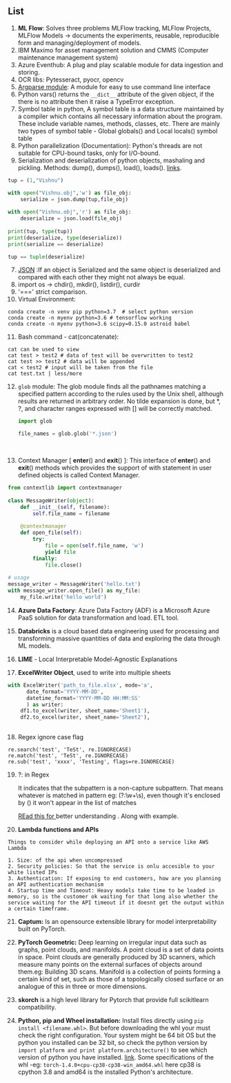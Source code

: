 ## List

1. **ML Flow**: Solves three problems 
   MLFlow tracking, MLFlow Projects, MLFlow Models -> documents the experiments, reusable, reproducible form and managing/deployment of models.
2. IBM Maximo for asset management solution and CMMS (Computer maintenance management system)
3. Azure Eventhub: A plug and play scalable module for data ingestion and storing.
4. OCR libs: Pytesseract, pyocr, opencv
5. [Argparse module](https://docs.python.org/3/library/argparse.html): A module for easy to use command line interface
6. Python vars() returns the `__dict__` attribute of the given object, if the there is no attribute then it raise a TypeError exception.
7. Symbol table in python, A symbol table is a data structure maintained by a compiler which contains all necessary information about the program. These include variable names, methods, classes, etc. There are mainly two types of symbol table - Global globals() and Local locals() symbol table
5. Python parallelization (Documentation): Python's threads are not suitable for CPU-bound tasks, only for I/O-bound.
6. Serialization and deserialization of python objects, mashaling and pickling. Methods: dump(), dumps(), load(), loads(). [links](https://realpython.com/python-json/).
```python
tup = (1,"Vishnu")

with open("Vishnu.obj",'w') as file_obj:
    serialize = json.dump(tup,file_obj)
    
with open("Vishnu.obj",'r') as file_obj:
    deserialize = json.load(file_obj)
    
print(tup, type(tup))
print(deserialize, type(deserialize))
print(serialize == deserialize)

tup == tuple(deserialize)
```

7. [JSON](https://realpython.com/python-json/) :If an object is Serialized and the same object is deserialized and compared with each other they might not always be equal.
8. import os -> 
   chdir(), mkdir(), listdir(), curdir
9. '===' strict comparison.
10. Virtual Environment: 
```
conda create -n venv pip python=3.7  # select python version
conda create -n myenv python=3.6 # tensorflow working 
conda create -n myenv python=3.6 scipy=0.15.0 astroid babel
```

11. Bash command - cat(concatenate):
```
cat can be used to view
cat test > test2 # data of test will be overwritten to test2
cat test >> test2 # data will be appended
cat < test2 # input will be taken from the file
cat test.txt | less/more
```
12. `glob` module: The glob module finds all the pathnames matching a specified pattern according to the rules used by the Unix shell, although results are returned in arbitrary order. No tilde expansion is done, but *, ?, and character ranges expressed with [] will be correctly matched.

    ```python
    import glob

    file_names = glob.glob('*.json')
    ```

    ​

13. Context Manager [ __enter__() and __exit__() ]: This interface of __enter__() and __exit__() methods which provides the support of with statement in user defined objects is called Context Manager.
```python
from contextlib import contextmanager 
  
class MessageWriter(object): 
    def __init__(self, filename): 
        self.file_name = filename 
  
    @contextmanager
    def open_file(self): 
        try: 
            file = open(self.file_name, 'w') 
            yield file
        finally: 
            file.close() 
  
# usage 
message_writer = MessageWriter('hello.txt') 
with message_writer.open_file() as my_file: 
    my_file.write('hello world')
```

14. **Azure Data Factory**: Azure Data Factory (ADF) is a Microsoft Azure PaaS solution for data transformation and load. ETL tool.

15. **Databricks** is a cloud based data engineering used for processing and transforming massive quantities of data and exploring the data through ML models.

16. **LIME** - Local Interpretable Model-Agnostic Explanations

17. **ExcelWriter Object**, used to write into multiple sheets

```python
with ExcelWriter('path_to_file.xlsx', mode='a',
      date_format='YYYY-MM-DD',
      datetime_format='YYYY-MM-DD HH:MM:SS'
      ) as writer:
    df1.to_excel(writer, sheet_name='Sheet1'),
    df2.to_excel(writer, sheet_name='Sheet2'),
    
```

18. Regex ignore case flag
```
re.search('test', 'TeSt', re.IGNORECASE)
re.match('test', 'TeSt', re.IGNORECASE)
re.sub('test', 'xxxx', 'Testing', flags=re.IGNORECASE)
```
19. ?: in Regex

    It indicates that the subpattern is a non-capture subpattern. That means whatever is matched in pattern eg: (?:\w+\s), even though it's enclosed by () it won't appear in the list of matches

    [REad this for ](https://stackoverflow.com/questions/3512471/what-is-a-non-capturing-group-in-regular-expressions) better understanding . Along with example.

20. **Lambda functions and APIs**
```
Things to consider while deploying an API onto a service like AWS Lambda

1. Size: of the api when uncompressed
2. Security policies: So that the service is onlu accesible to your white listed IPs
3. Authentication: If exposing to end customers, how are you planning an API authentication mechanism
4. Startup time and Timeout: Heavy models take time to be loaded in memory, so is the customer ok waiting for that long also whether the service waiting for the API timeout if it doesnt get the output within a certain timeframe.
```

21. **Captum:** Is an opensource extensible library for model interpretability built on PyTorch.

22. **PyTorch Geometric:** Deep learning on irregular input data such as graphs, point clouds, and manifolds. A point cloud is a set of data points in space. Point clouds are generally produced by 3D scanners, which measure many points on the external surfaces of objects around them.eg: Building 3D scans. Manifold is a collection of points forming a certain kind of set, such as those of a topologically closed surface or an analogue of this in three or more dimensions.

22. **skorch** is a high level library for Pytorch that provide full scikitlearn compatibility.

23. **Python, pip and Wheel installation:** Install files directly using `pip install <filename.whl>`. But before downloading the whl your must check the right configuration. Your system might be 64 bit OS but the python you installed can be 32 bit, so check the python version by `import platform and print platform.architecture()` to see which version of python you have installed. [link](https://stackoverflow.com/questions/28568070/filename-whl-is-not-supported-wheel-on-this-platform). Some specifications of the whl -eg: `torch-1.4.0+cpu-cp38-cp38-win_amd64.whl` here cp38 is cpython 3.8 and amd64 is the installed Python's architecture.
